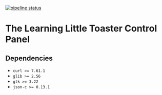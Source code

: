 [![pipeline status](https://gitlab.com/tristan957/tllt-cp/badges/master/pipeline.svg)](https://gitlab.com/tristan957/tllt-cp/commits/master)

# The Learning Little Toaster Control Panel

## Dependencies

* `curl >= 7.61.1`
* `glib >= 2.56`
* `gtk >= 3.22`
* `json-c >= 0.13.1`
